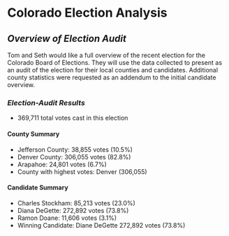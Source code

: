 # Colorado Election Analysis
## *Overview of Election Audit*
Tom and Seth would like a full overview of the recent election for the Colorado Board of Elections. They will use the data collected to present as an audit of the election for their local counties and candidates. Additional county statistics were requested as an addendum to the initial candidate overview.
### *Election-Audit Results*
* 369,711 total votes cast in this election 
#### County Summary
* Jefferson County: 38,855 votes (10.5%)
* Denver County: 306,055 votes (82.8%) 
* Arapahoe: 24,801 votes (6.7%)
* County with highest votes: Denver (306,055) 
#### Candidate Summary
* Charles Stockham: 85,213 votes (23.0%)
* Diana DeGette: 272,892 votes (73.8%)
* Ramon Doane: 11,606 votes (3.1%)
* Winning Candidate: Diane DeGette 272,892 votes (73.8%)

